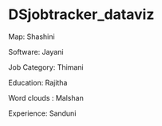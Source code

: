 # DSjobtracker_dataviz


Map: Shashini

Software: Jayani

Job Category: Thimani

Education: Rajitha

Word clouds : Malshan

Experience: Sanduni

